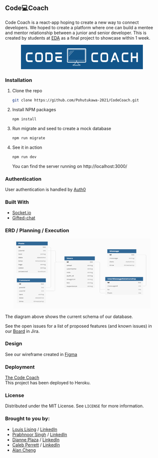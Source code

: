 ##  Code💻Coach

Code Coach is a react-app hoping to create a new way to connect developers. We hoped to create a platform where one can build a mentee and mentor relationship between a junior and senior developer. This is created by students at [EDA](https://devacademy.co.nz/) as a final project to showcase within 1 week.

<p align="center">
<img src="./client/public/Logo.png" width="400" height="80" alt="code coach"/>
</p>

### Installation

1. Clone the repo
   ```sh
   git clone https://github.com/Pohutukawa-2021/CodeCoach.git
   ```
2. Install NPM packages
   ```sh
   npm install
   ```
3. Run migrate and seed to create a mock database
   ```sh
   npm run migrate
   ```
4. See it in action
   ```sh
   npm run dev
   ```
   You can find the server running on http://localhost:3000/
   
### Authentication
User authentication is handled by [Auth0](https://auth0.com/)

### Built With
* [Socket.io](https://socket.io/)
* [Gifted-chat](https://www.npmjs.com/package/react-native-gifted-chat)

### ERD / Planning / Execution

<p align="center">
<img src="./client/public/ERD.png" width="450" height="230 alt="erd"/>
</p>

The diagram above shows the current schema of our database. 

See the open issues for a list of proposed features (and known issues) in our
 [Board](https://codecoach.atlassian.net/jira/software/projects/COD/boards/1) in Jira.

### Design
See our wireframe created in [Figma](https://www.figma.com/file/SxGE4mFQvjWyawG9Jbwmh4/dev-academy?node-id=341%3A39)

### Deployment
[The Code Coach](thecodecoach.herokuapp.com) <br>
This project has been deployed to Heroku. 
### License
Distributed under the MIT License. See `LICENSE` for more information.

### Brought to you by:
- [Louis Lising](https://github.com/LouisDVL) / [LinkedIn](https://www.linkedin.com/in/louis-lising-8b9623187/)
- [Prabhnoor Singh](https://github.com/Prabhnoor-2001) / [LinkedIn](https://www.linkedin.com/in/prabhnoor-singh-8804b521a/)
- [Dianne Plaza](https://github.com/dianneplz) / [LinkedIn](https://www.linkedin.com/in/dianne-plaza-848915180/)
- [Caleb Perrett](https://github.com/caleb-perrett) / [LinkedIn](https://www.linkedin.com/in/caleb-perrett-60b12ab1/)
- [Alan Cheng](https://github.com/nzalancheng)

